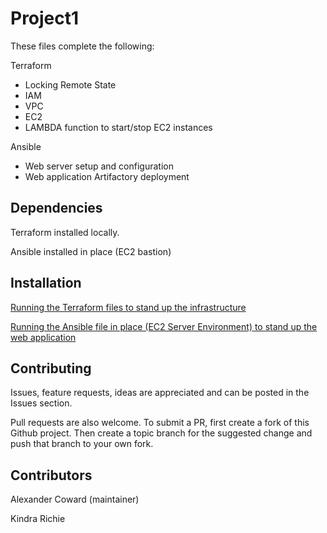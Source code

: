 # Project1

These files complete the following:

Terraform
- Locking Remote State
- IAM 
- VPC 
- EC2
- LAMBDA function to start/stop EC2 instances

Ansible
- Web server setup and configuration
- Web application Artifactory deployment





## Dependencies

Terraform installed locally. 

Ansible installed in place (EC2 bastion)

## Installation

[Running the Terraform files to stand up the infrastructure](https://github.com/alexcoward/Project1/wiki/Terraform-Documentation)

[Running the Ansible file in place (EC2 Server Environment) to stand up the web application](https://github.com/alexcoward/Project1/wiki/Ansible-Playbook-Documentation)

## Contributing

Issues, feature requests, ideas are appreciated and can be posted in the Issues section.

Pull requests are also welcome. To submit a PR, first create a fork of this Github project. Then create a topic branch for the suggested change and push that branch to your own fork.

## Contributors

Alexander Coward (maintainer)

Kindra Richie

